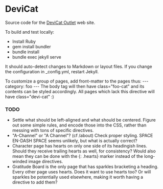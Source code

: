 # DeviCat

Source code for the [DeviCat Outlet](http://devicatoutlet.com/) web site.

To build and test locally:

* Install Ruby
* gem install bundler
* bundle install
* bundle exec jekyll serve

It should auto-detect changes to Markdown or layout files. If you change the
configuration in _config.yml, restart Jekyll.

To customize a group of pages, add front-matter to the pages thus:
    ---
    category: foo
    ---
The body tag will then have class="foo-cat" and its contents can be styled
accordingly. All pages which lack this directive will have class="devi-cat" :)

### TODO

* Settle what should be left-aligned and what should be centered. Figure out some
  simple rules, and encode those into the CSS, rather than messing with tons of
  specific directives.
* "A-Channel" or "A Channel"? (cf /about) Check proper styling. SPACE EN-DASH SPACE
  seems unlikely, but what is actually correct?
* Character page has hearts on only one side of its headingish lines. Should they
  receive trailing hearts as well, for consistency? Would also mean they can be
  done with the {: .hearts} marker instead of the long-winded image directives.
* Gratitude Board is the only page that has sparkles bracketing a heading. Every
  other page uses hearts. Does it want to use hearts too? Or will sparkles be
  potentially used elsewhere, making it worth having a directive to add them?

